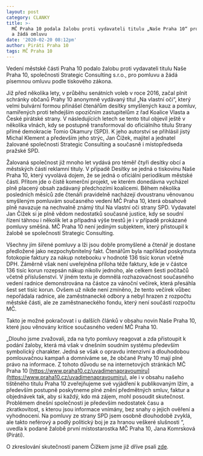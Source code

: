 ```yaml
---
layout: post
category: CLANKY
title: >-
  MČ Praha 10 podala žalobu proti vydavateli titulu „Naše Praha 10“ pro pomluvu
  a žádá omluvu
date: '2020-02-20 08:12pm'
author: Piráti Praha 10
tags: MČ Praha 10
---
```

Vedení městské části Praha 10 podalo žalobu proti vydavateli titulu Naše Praha 10, společnosti Strategic Consulting s.r.o., pro pomluvu a žádá písemnou omluvu podle tiskového zákona.

Již před několika lety, v průběhu senátních voleb v roce 2016, začal plnit schránky občanů Prahy 10 anonymně vydávaný titul „Na vlastní oči“, který velmi bulvární formou přinášel čtenářům desítky smyšlených kauz a pomluv, namířených proti tehdejším opozičním zastupitelům z řad Koalice Vlasta a České pirátské strany. V následujících letech se tento titul objevil ještě v několika vlnách, kdy se postupně transformoval do oficiálního titulu Strany přímé demokracie Tomio Okamury (SPD). K jeho autorství se přihlásil jistý Michal Klement a především jeho strýc, Jan Čížek, majitel a jednatel žalované společnosti Strategic Consulting a současně i místopředseda pražské SPD.

Žalovaná společnost již mnoho let vydává pro téměř čtyři desítky obcí a městských částí reklamní tituly. V případě Desítky se jedná o tiskovinu Naše Praha 10, který vyvolává dojem, že se jedná o oficiální periodikum městské části. Přitom jde o čistě komerční projekt, ve kterém donedávna vycházel plně placený obsah zadávaný předchozími koalicemi. Během několika posledních měsíců zde čtenáři pravidelně nacházejí dvoustranu věnovanou smyšleným pomluvám současného vedení MČ Praha 10, která obsahově plně navazuje na nechvalně známý titul Na vlastní oči strany SPD. Vydavatel Jan Čížek si je plně vědom nedostatků současné justice, kdy se soudní řízení táhnou i několik let a případná výše trestů je i v případě prokázané pomluvy směšná. MČ Praha 10 není jediným subjektem, který přistoupil k žalobě se společností Strategic Consulting.

Všechny jím šířené pomluvy a lži jsou dobře promyšlené a čtenář je dostane předložené jako nezpochybnitelný fakt. Čtenářům byla například poskytnuta fotokopie faktury za nákup notebooku v hodnotě 136 tisíc korun včetně DPH. Záměrně však není uveřejněna příloha téže faktury, kde je v částce 136 tisíc korun rozepsán nákup nikoliv jednoho, ale celkem šesti počítačů včetně příslušenství. V jiném textu je domnělá rozhazovačnost současného vedení radnice demonstrována na částce za vánoční večírek, která přesáhla šest set tisíc korun. Ovšem už nikde není zmíněno, že tento večírek vůbec nepořádala radnice, ale zaměstnanecké odbory a nebyl hrazen z rozpočtu městské části, ale ze zaměstnaneckého fondu, který není součástí rozpočtu MČ.

Takto je možné pokračovat i u dalších článků v obsahu novin Naše Praha 10, které jsou věnovány kritice současného vedení MČ Praha 10.

„Dlouho jsme zvažovali, zda na tyto pomluvy reagovat a zda přistoupit k podání žaloby, která má však v dnešním soudním systému především symbolický charakter. Jedná se však o opravdu intenzivní a dlouhodobou pomlouvačnou kampaň a domníváme se, že občané Prahy 10 mají plné právo na informace. Z tohoto důvodu se na internetových stránkách MČ Praha 10 [https://www.praha10.cz/uvadimenapravoumiru](https://www.praha10.cz/uvadimenapravoumiru), ale i v obsahu našeho tištěného titulu Praha 10 zveřejňujeme své vyjádření k publikovaným lžím, a především postupně poskytneme plné znění předmětných smluv, faktur a objednávek tak, aby si každý, kdo má zájem, mohl posoudit skutečnost. Problémem dnešní společnosti je především nedostatek času a zkratkovitost, s kterou jsou informace vnímány, bez snahy o jejich ověření a vyhodnocení. Na pomluvy ze strany SPD jsem osobně dlouhodobě zvyklá, ale takto neférový a podlý politický boj je za hranou veškeré slušnosti “, uvedla k podané žalobě první místostarostka MČ Praha 10, Jana Komrsková (Piráti).

O zkreslování skutečností panem Čížkem jsme již dříve psali [zde](https://pirati10.cz/na-facebooku-se-siri-manipulativni-video-sefa-prazske-kampane-spd-o-koalici-na-praze-10/).

